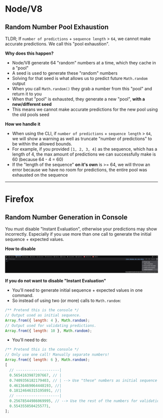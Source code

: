 # Node/V8

## Random Number Pool Exhaustion

TLDR; If `number of predictions` + `sequence length` > `64`, we cannot make accurate predictions. We call this "pool exhaustion".

**Why does this happen?**

- Node/V8 generate 64 "random" numbers at a time, which they cache in a "pool"
- A seed is used to generate these "random" numbers
- Solving for that seed is what allows us to predict future `Math.random` output
- When you call `Math.random()` they grab a number from this "pool" and return it to you
- When that "pool" is exhausted, they generate a new "pool", **with a new/different seed**
- This means we cannot make accurate predictions for the new pool using the old pools seed

**How we handle it**

- When using the CLI, if `number of predictions` + `sequence length` > `64`, we will show a warning as well as truncate "number of predictions" to be within the allowed bounds.
- For example, if you provided `[1, 2, 3, 4]` as the sequence, which has a length of 4, the max amount of predictions we can successfully make is 60 (because 64 - 4 = 60)
- If the "length of the sequence" **on it's own** is >= 64, we will throw an error because we have no room for predictions, the entire pool was exhausted on the sequence

---

# Firefox

## Random Number Generation in Console

You must disable "Instant Evaluation", otherwise your predictions may show incorrectly. Especially if you use more than one call to generate the initial sequence + expected values.

**How to disable**

<img width="1920" alt="Firefox_DisableConsoleInstantEvaluation" src="/.github/Firefox_DisableConsoleInstantEvaluation.png" />

**If you do not want to disable "Instant Evaluation"**

- You'll need to generate initial sequence + expected values in one command.
- So instead of using two (or more) calls to `Math.random`:

```js
/** Pretend this is the console */
// Output used as initial sequence.
Array.from({ length: 4 }, Math.random);
// Output used for validating predictions.
Array.from({ length: 10 }, Math.random);
```

- You'll need to do:

```js
/** Pretend this is the console */
// Only use one call! Manually separate numbers!
Array.from({ length: 6 }, Math.random);
[
  // --------------------|
  0.5654163987207667, // |
  0.7409356182179403, // | --> Use "these" numbers as initial sequence
  0.46136469064448193, //|
  0.18124646315195891, //|
  // --------------------|
  0.25678544986069995, // --> Use the rest of the numbers for validation
  0.5543550504255771,
];
```
